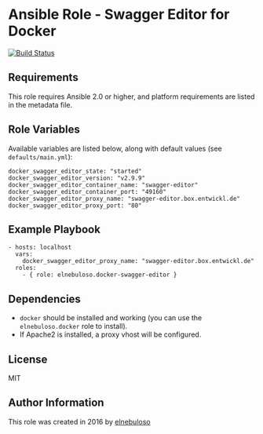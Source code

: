 # Ansible Role - Swagger Editor for Docker

[![Build Status](https://travis-ci.org/elnebuloso/ansible-role-docker-swagger-editor.svg?branch=master)](https://travis-ci.org/elnebuloso/ansible-role-docker-swagger-editor)

## Requirements

This role requires Ansible 2.0 or higher, and platform requirements are listed in the metadata file.

## Role Variables

Available variables are listed below, along with default values (see `defaults/main.yml`):

```
docker_swagger_editor_state: "started"
docker_swagger_editor_version: "v2.9.9"
docker_swagger_editor_container_name: "swagger-editor"
docker_swagger_editor_container_port: "49160"
docker_swagger_editor_proxy_name: "swagger-editor.box.entwickl.de"
docker_swagger_editor_proxy_port: "80"
```

## Example Playbook

```
- hosts: localhost
  vars:
    docker_swagger_editor_proxy_name: "swagger-editor.box.entwickl.de"
  roles:
    - { role: elnebuloso.docker-swagger-editor }
```

## Dependencies

- `docker` should be installed and working (you can use the `elnebuloso.docker` role to install).
- If Apache2 is installed, a proxy vhost will be configured.

##  License

MIT

##  Author Information

This role was created in 2016 by [elnebuloso](https://github.com/elnebuloso/)